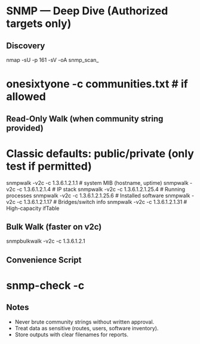 # SNMP — Deep Dive (Authorized targets only)

## Discovery
nmap -sU -p 161 -sV -oA snmp_scan_<IP> <IP>
# onesixtyone -c communities.txt <IP>   # if allowed

## Read-Only Walk (when community string provided)
# Classic defaults: public/private (only test if permitted)
snmpwalk -v2c -c <community> <IP> 1.3.6.1.2.1.1        # system MIB (hostname, uptime)
snmpwalk -v2c -c <community> <IP> 1.3.6.1.2.1.4        # IP stack
snmpwalk -v2c -c <community> <IP> 1.3.6.1.2.1.25.4     # Running processes
snmpwalk -v2c -c <community> <IP> 1.3.6.1.2.1.25.6     # Installed software
snmpwalk -v2c -c <community> <IP> 1.3.6.1.2.1.17       # Bridges/switch info
snmpwalk -v2c -c <community> <IP> 1.3.6.1.2.1.31       # High-capacity ifTable

## Bulk Walk (faster on v2c)
snmpbulkwalk -v2c -c <community> <IP> 1.3.6.1.2.1

## Convenience Script
# snmp-check <IP> -c <community>

## Notes
- Never brute community strings without written approval.
- Treat data as sensitive (routes, users, software inventory).
- Store outputs with clear filenames for reports.
